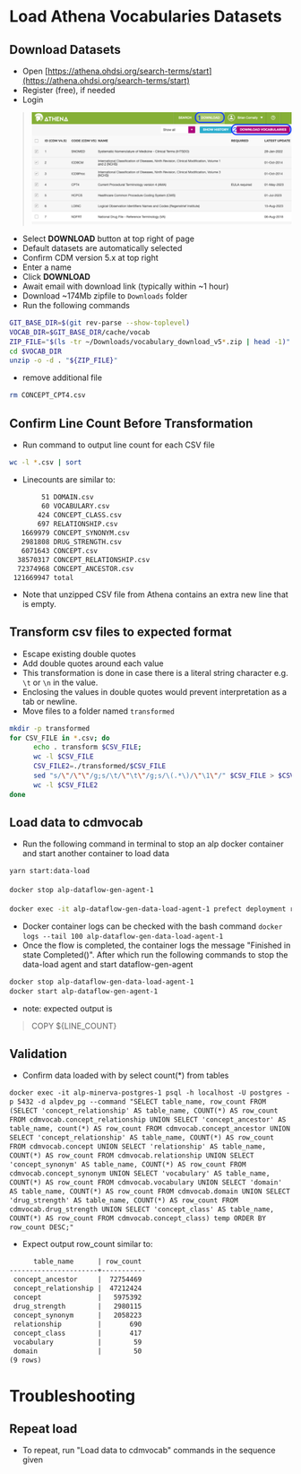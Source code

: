 # Load Athena Vocabularies Datasets

## Download Datasets
- Open [https://athena.ohdsi.org/search-terms/start](https://athena.ohdsi.org/search-terms/start)
- Register (free), if needed
- Login

> ![](../images/vocab/AthenaDownload.png)

- Select **DOWNLOAD** button at top right of page
- Default datasets are automatically selected
- Confirm CDM version 5.x at top right
- Enter a name
- Click **DOWNLOAD**
- Await email with download link (typically within ~1 hour)
- Download ~174Mb zipfile to `Downloads` folder
- Run the following commands
```bash
GIT_BASE_DIR=$(git rev-parse --show-toplevel)
VOCAB_DIR=$GIT_BASE_DIR/cache/vocab
ZIP_FILE="$(ls -tr ~/Downloads/vocabulary_download_v5*.zip | head -1)"
cd $VOCAB_DIR
unzip -o -d . "${ZIP_FILE}"
```
- remove additional file
```bash
rm CONCEPT_CPT4.csv
```

## Confirm Line Count Before Transformation
- Run command to output line count for each CSV file 
```bash
wc -l *.csv | sort
```
- Linecounts are similar to:
```
        51 DOMAIN.csv
        60 VOCABULARY.csv
       424 CONCEPT_CLASS.csv
       697 RELATIONSHIP.csv
   1669979 CONCEPT_SYNONYM.csv
   2981808 DRUG_STRENGTH.csv
   6071643 CONCEPT.csv
  38570317 CONCEPT_RELATIONSHIP.csv
  72374968 CONCEPT_ANCESTOR.csv
 121669947 total
```
- Note that unzipped CSV file from Athena contains an extra new line that is empty.

## Transform csv files to expected format
- Escape existing double quotes
- Add double quotes around each value
- This transformation is done in case there is a literal string character e.g. `\t` or `\n` in the value.
- Enclosing the values in double quotes would prevent interpretation as a tab or newline.
- Move files to a folder named `transformed`
```bash
mkdir -p transformed
for CSV_FILE in *.csv; do 
      echo . transform $CSV_FILE; 
      wc -l $CSV_FILE
      CSV_FILE2=./transformed/$CSV_FILE
      sed "s/\"/\"\"/g;s/\t/\"\t\"/g;s/\(.*\)/\"\1\"/" $CSV_FILE > $CSV_FILE2; 
      wc -l $CSV_FILE2
done
```
## Load data to cdmvocab

- Run the following command in terminal to stop an alp docker container and start another container to load data
```bash
yarn start:data-load

docker stop alp-dataflow-gen-agent-1

docker exec -it alp-dataflow-gen-data-load-agent-1 prefect deployment run data-load-plugin/data-load-plugin_deployment --param options='{"files":[{"name": "CONCEPT_ANCESTOR","path": "/tmp/data/CONCEPT_ANCESTOR.csv", "truncate": "True", "table_name": "concept_ancestor"},{"name": "CONCEPT_CLASS","path": "/tmp/data/CONCEPT_CLASS.csv", "truncate": "True", "table_name": "concept_class"},{"name": "CONCEPT_RELATIONSHIP","path": "/tmp/data/CONCEPT_RELATIONSHIP.csv", "truncate": "True", "table_name": "concept_relationship"},{"name": "CONCEPT_SYNONYM","path": "/tmp/data/CONCEPT_SYNONYM.csv", "truncate": "True", "table_name": "concept_synonym"},{"name": "CONCEPT","path": "/tmp/data/CONCEPT.csv", "truncate": "True", "table_name": "concept"},{"name": "DOMAIN","path": "/tmp/data/DOMAIN.csv", "truncate": "True", "table_name": "domain"},{"name": "DRUG_STRENGTH","path": "/tmp/data/DRUG_STRENGTH.csv", "truncate": "True", "table_name": "drug_strength"},{"name": "RELATIONSHIP","path": "/tmp/data/RELATIONSHIP.csv", "truncate": "True", "table_name": "relationship"},{"name": "VOCABULARY","path": "/tmp/data/VOCABULARY.csv", "truncate": "True", "table_name": "vocabulary"}],"schema_name":"cdmvocab","header":"true","delimiter":"\t","database_code": "alpdev_pg", "chunksize": "50000", "encoding": "utf_8"}'
```
- Docker container logs can be checked with the bash command `docker logs --tail 100 alp-dataflow-gen-data-load-agent-1`
- Once the flow is completed, the container logs the message "Finished in state Completed()". After which run the following commands to stop the data-load agent and start dataflow-gen-agent
    
```bash
docker stop alp-dataflow-gen-data-load-agent-1
docker start alp-dataflow-gen-agent-1
```
- note: expected output is 
> COPY ${LINE_COUNT}

## Validation
- Confirm data loaded with by select count(*) from tables
```
docker exec -it alp-minerva-postgres-1 psql -h localhost -U postgres -p 5432 -d alpdev_pg --command "SELECT table_name, row_count FROM (SELECT 'concept_relationship' AS table_name, COUNT(*) AS row_count FROM cdmvocab.concept_relationship UNION SELECT 'concept_ancestor' AS table_name, count(*) AS row_count FROM cdmvocab.concept_ancestor UNION SELECT 'concept_relationship' AS table_name, COUNT(*) AS row_count FROM cdmvocab.concept UNION SELECT 'relationship' AS table_name, COUNT(*) AS row_count FROM cdmvocab.relationship UNION SELECT 'concept_synonym' AS table_name, COUNT(*) AS row_count FROM cdmvocab.concept_synonym UNION SELECT 'vocabulary' AS table_name, COUNT(*) AS row_count FROM cdmvocab.vocabulary UNION SELECT 'domain' AS table_name, COUNT(*) AS row_count FROM cdmvocab.domain UNION SELECT 'drug_strength' AS table_name, COUNT(*) AS row_count FROM cdmvocab.drug_strength UNION SELECT 'concept_class' AS table_name, COUNT(*) AS row_count FROM cdmvocab.concept_class) temp ORDER BY row_count DESC;"
```
- Expect output row_count similar to:
```
      table_name      | row_count 
----------------------+-----------
 concept_ancestor     |  72754469
 concept_relationship |  47212424
 concept              |   5975392
 drug_strength        |   2980115
 concept_synonym      |   2058223
 relationship         |       690
 concept_class        |       417
 vocabulary           |        59
 domain               |        50
(9 rows)

```

# Troubleshooting
## Repeat load
- To repeat, run "Load data to cdmvocab" commands in the sequence given
